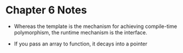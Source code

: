 # Chapter 6 Notes

- Whereas the template is the mechanism for achieving compile-time polymorphism, the runtime mechanism is the interface.

- If you pass an array to function, it decays into a pointer
